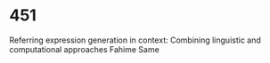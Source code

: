 # 451
Referring expression generation in context: Combining linguistic and computational approaches Fahime Same   
